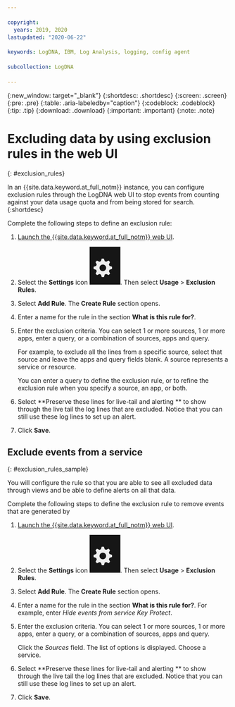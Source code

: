 ```yaml
---

copyright:
  years: 2019, 2020
lastupdated: "2020-06-22"

keywords: LogDNA, IBM, Log Analysis, logging, config agent

subcollection: LogDNA

---
```


{:new_window: target="_blank"}
{:shortdesc: .shortdesc}
{:screen: .screen}
{:pre: .pre}
{:table: .aria-labeledby="caption"}
{:codeblock: .codeblock}
{:tip: .tip}
{:download: .download}
{:important: .important}
{:note: .note}

# Excluding data by using exclusion rules in the web UI
{: #exclusion_rules}

In an {{site.data.keyword.at_full_notm}} instance, you can configure exclusion rules through the LogDNA web UI to stop events from counting against your data usage quota and from being stored for search.
{:shortdesc}


Complete the following steps to define an exclusion rule:

1. [Launch the {{site.data.keyword.at_full_notm}} web UI](/docs/services/Activity-Tracker-with-LogDNA?topic=Activity-Tracker-with-LogDNA-launch).

2. Select the **Settings** icon ![Configuration icon](images/admin.png "Admin icon"). Then select **Usage** &gt; **Exclusion Rules**. 

3. Select **Add Rule**. The **Create Rule** section opens.

4. Enter a name for the rule in the section **What is this rule for?**.

5. Enter the exclusion criteria. You can select 1 or more sources, 1 or more apps, enter a query, or a combination of sources, apps and query.

    For example, to exclude all the lines from a specific source, select that source and leave the apps and query fields blank. A source represents a service or resource.

    You can enter a query to define the exclusion rule, or to refine the exclusion rule when you specify a source, an app, or both.

6. Select **Preserve these lines for live-tail and alerting ** to show through the live tail the log lines that are excluded. Notice that you can still use these log lines to set up an alert.

7. Click **Save**.


## Exclude events from a service
{: #exclusion_rules_sample}

You will configure the rule so that you are able to see all excluded data through views and be able to define alerts on all that data.

Complete the following steps to define the exclusion rule to remove events that are generated by 

1. [Launch the {{site.data.keyword.at_full_notm}} web UI](/docs/services/Activity-Tracker-with-LogDNA?topic=Activity-Tracker-with-LogDNA-launch).

2. Select the **Settings** icon ![Configuration icon](images/admin.png "Admin icon"). Then select **Usage** &gt; **Exclusion Rules**. 

3. Select **Add Rule**. The **Create Rule** section opens.

4. Enter a name for the rule in the section **What is this rule for?**. For example, enter *Hide events from service Key Protect*.

5. Enter the exclusion criteria. You can select 1 or more sources, 1 or more apps, enter a query, or a combination of sources, apps and query.

    Click the *Sources* field. The list of options is displayed. Choose a service.

6. Select **Preserve these lines for live-tail and alerting ** to show through the live tail the log lines that are excluded. Notice that you can still use these log lines to set up an alert.

7. Click **Save**.


